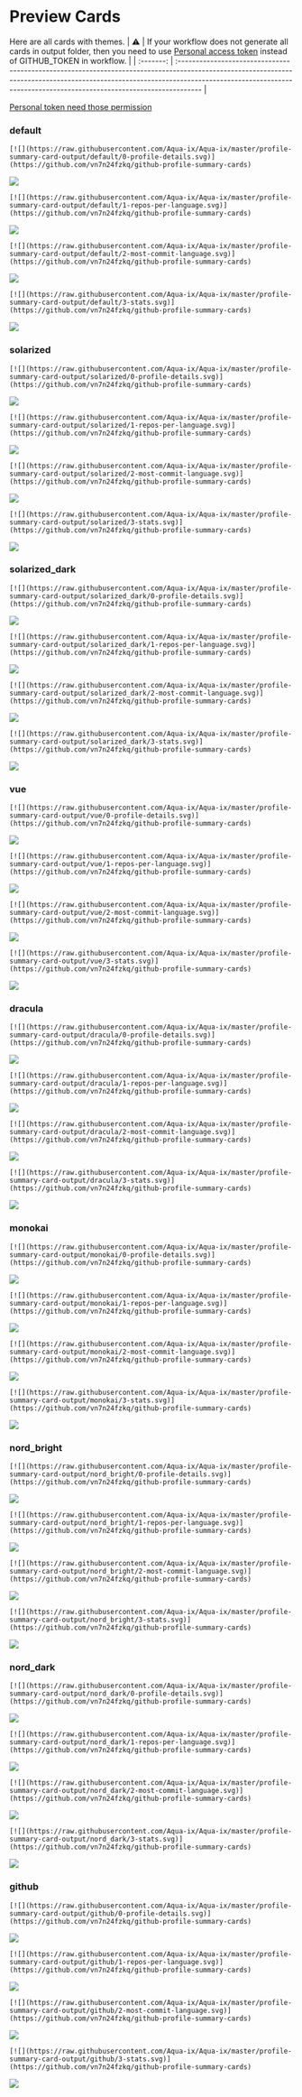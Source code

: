 
# Preview Cards

Here are all cards with themes.
| :warning: | If your workflow does not generate all cards in output folder, then you need to use [Personal access token](https://docs.github.com/en/actions/configuring-and-managing-workflows/creating-and-storing-encrypted-secrets) instead of GITHUB_TOKEN in workflow. |
| :-------: | :------------------------------------------------------------------------------------------------------------------------------------------------------------------------------------------------------------------------------------------------ |

[Personal token need those permission](https://github.com/vn7n24fzkq/github-profile-summary-cards/wiki/Personal-access-token-permissions)


### default


```
[![](https://raw.githubusercontent.com/Aqua-ix/Aqua-ix/master/profile-summary-card-output/default/0-profile-details.svg)](https://github.com/vn7n24fzkq/github-profile-summary-cards)
```
![](https://raw.githubusercontent.com/Aqua-ix/Aqua-ix/master/profile-summary-card-output/default/0-profile-details.svg)


```
[![](https://raw.githubusercontent.com/Aqua-ix/Aqua-ix/master/profile-summary-card-output/default/1-repos-per-language.svg)](https://github.com/vn7n24fzkq/github-profile-summary-cards)
```
![](https://raw.githubusercontent.com/Aqua-ix/Aqua-ix/master/profile-summary-card-output/default/1-repos-per-language.svg)


```
[![](https://raw.githubusercontent.com/Aqua-ix/Aqua-ix/master/profile-summary-card-output/default/2-most-commit-language.svg)](https://github.com/vn7n24fzkq/github-profile-summary-cards)
```
![](https://raw.githubusercontent.com/Aqua-ix/Aqua-ix/master/profile-summary-card-output/default/2-most-commit-language.svg)


```
[![](https://raw.githubusercontent.com/Aqua-ix/Aqua-ix/master/profile-summary-card-output/default/3-stats.svg)](https://github.com/vn7n24fzkq/github-profile-summary-cards)
```
![](https://raw.githubusercontent.com/Aqua-ix/Aqua-ix/master/profile-summary-card-output/default/3-stats.svg)


### solarized


```
[![](https://raw.githubusercontent.com/Aqua-ix/Aqua-ix/master/profile-summary-card-output/solarized/0-profile-details.svg)](https://github.com/vn7n24fzkq/github-profile-summary-cards)
```
![](https://raw.githubusercontent.com/Aqua-ix/Aqua-ix/master/profile-summary-card-output/solarized/0-profile-details.svg)


```
[![](https://raw.githubusercontent.com/Aqua-ix/Aqua-ix/master/profile-summary-card-output/solarized/1-repos-per-language.svg)](https://github.com/vn7n24fzkq/github-profile-summary-cards)
```
![](https://raw.githubusercontent.com/Aqua-ix/Aqua-ix/master/profile-summary-card-output/solarized/1-repos-per-language.svg)


```
[![](https://raw.githubusercontent.com/Aqua-ix/Aqua-ix/master/profile-summary-card-output/solarized/2-most-commit-language.svg)](https://github.com/vn7n24fzkq/github-profile-summary-cards)
```
![](https://raw.githubusercontent.com/Aqua-ix/Aqua-ix/master/profile-summary-card-output/solarized/2-most-commit-language.svg)


```
[![](https://raw.githubusercontent.com/Aqua-ix/Aqua-ix/master/profile-summary-card-output/solarized/3-stats.svg)](https://github.com/vn7n24fzkq/github-profile-summary-cards)
```
![](https://raw.githubusercontent.com/Aqua-ix/Aqua-ix/master/profile-summary-card-output/solarized/3-stats.svg)


### solarized_dark


```
[![](https://raw.githubusercontent.com/Aqua-ix/Aqua-ix/master/profile-summary-card-output/solarized_dark/0-profile-details.svg)](https://github.com/vn7n24fzkq/github-profile-summary-cards)
```
![](https://raw.githubusercontent.com/Aqua-ix/Aqua-ix/master/profile-summary-card-output/solarized_dark/0-profile-details.svg)


```
[![](https://raw.githubusercontent.com/Aqua-ix/Aqua-ix/master/profile-summary-card-output/solarized_dark/1-repos-per-language.svg)](https://github.com/vn7n24fzkq/github-profile-summary-cards)
```
![](https://raw.githubusercontent.com/Aqua-ix/Aqua-ix/master/profile-summary-card-output/solarized_dark/1-repos-per-language.svg)


```
[![](https://raw.githubusercontent.com/Aqua-ix/Aqua-ix/master/profile-summary-card-output/solarized_dark/2-most-commit-language.svg)](https://github.com/vn7n24fzkq/github-profile-summary-cards)
```
![](https://raw.githubusercontent.com/Aqua-ix/Aqua-ix/master/profile-summary-card-output/solarized_dark/2-most-commit-language.svg)


```
[![](https://raw.githubusercontent.com/Aqua-ix/Aqua-ix/master/profile-summary-card-output/solarized_dark/3-stats.svg)](https://github.com/vn7n24fzkq/github-profile-summary-cards)
```
![](https://raw.githubusercontent.com/Aqua-ix/Aqua-ix/master/profile-summary-card-output/solarized_dark/3-stats.svg)


### vue


```
[![](https://raw.githubusercontent.com/Aqua-ix/Aqua-ix/master/profile-summary-card-output/vue/0-profile-details.svg)](https://github.com/vn7n24fzkq/github-profile-summary-cards)
```
![](https://raw.githubusercontent.com/Aqua-ix/Aqua-ix/master/profile-summary-card-output/vue/0-profile-details.svg)


```
[![](https://raw.githubusercontent.com/Aqua-ix/Aqua-ix/master/profile-summary-card-output/vue/1-repos-per-language.svg)](https://github.com/vn7n24fzkq/github-profile-summary-cards)
```
![](https://raw.githubusercontent.com/Aqua-ix/Aqua-ix/master/profile-summary-card-output/vue/1-repos-per-language.svg)


```
[![](https://raw.githubusercontent.com/Aqua-ix/Aqua-ix/master/profile-summary-card-output/vue/2-most-commit-language.svg)](https://github.com/vn7n24fzkq/github-profile-summary-cards)
```
![](https://raw.githubusercontent.com/Aqua-ix/Aqua-ix/master/profile-summary-card-output/vue/2-most-commit-language.svg)


```
[![](https://raw.githubusercontent.com/Aqua-ix/Aqua-ix/master/profile-summary-card-output/vue/3-stats.svg)](https://github.com/vn7n24fzkq/github-profile-summary-cards)
```
![](https://raw.githubusercontent.com/Aqua-ix/Aqua-ix/master/profile-summary-card-output/vue/3-stats.svg)


### dracula


```
[![](https://raw.githubusercontent.com/Aqua-ix/Aqua-ix/master/profile-summary-card-output/dracula/0-profile-details.svg)](https://github.com/vn7n24fzkq/github-profile-summary-cards)
```
![](https://raw.githubusercontent.com/Aqua-ix/Aqua-ix/master/profile-summary-card-output/dracula/0-profile-details.svg)


```
[![](https://raw.githubusercontent.com/Aqua-ix/Aqua-ix/master/profile-summary-card-output/dracula/1-repos-per-language.svg)](https://github.com/vn7n24fzkq/github-profile-summary-cards)
```
![](https://raw.githubusercontent.com/Aqua-ix/Aqua-ix/master/profile-summary-card-output/dracula/1-repos-per-language.svg)


```
[![](https://raw.githubusercontent.com/Aqua-ix/Aqua-ix/master/profile-summary-card-output/dracula/2-most-commit-language.svg)](https://github.com/vn7n24fzkq/github-profile-summary-cards)
```
![](https://raw.githubusercontent.com/Aqua-ix/Aqua-ix/master/profile-summary-card-output/dracula/2-most-commit-language.svg)


```
[![](https://raw.githubusercontent.com/Aqua-ix/Aqua-ix/master/profile-summary-card-output/dracula/3-stats.svg)](https://github.com/vn7n24fzkq/github-profile-summary-cards)
```
![](https://raw.githubusercontent.com/Aqua-ix/Aqua-ix/master/profile-summary-card-output/dracula/3-stats.svg)


### monokai


```
[![](https://raw.githubusercontent.com/Aqua-ix/Aqua-ix/master/profile-summary-card-output/monokai/0-profile-details.svg)](https://github.com/vn7n24fzkq/github-profile-summary-cards)
```
![](https://raw.githubusercontent.com/Aqua-ix/Aqua-ix/master/profile-summary-card-output/monokai/0-profile-details.svg)


```
[![](https://raw.githubusercontent.com/Aqua-ix/Aqua-ix/master/profile-summary-card-output/monokai/1-repos-per-language.svg)](https://github.com/vn7n24fzkq/github-profile-summary-cards)
```
![](https://raw.githubusercontent.com/Aqua-ix/Aqua-ix/master/profile-summary-card-output/monokai/1-repos-per-language.svg)


```
[![](https://raw.githubusercontent.com/Aqua-ix/Aqua-ix/master/profile-summary-card-output/monokai/2-most-commit-language.svg)](https://github.com/vn7n24fzkq/github-profile-summary-cards)
```
![](https://raw.githubusercontent.com/Aqua-ix/Aqua-ix/master/profile-summary-card-output/monokai/2-most-commit-language.svg)


```
[![](https://raw.githubusercontent.com/Aqua-ix/Aqua-ix/master/profile-summary-card-output/monokai/3-stats.svg)](https://github.com/vn7n24fzkq/github-profile-summary-cards)
```
![](https://raw.githubusercontent.com/Aqua-ix/Aqua-ix/master/profile-summary-card-output/monokai/3-stats.svg)


### nord_bright


```
[![](https://raw.githubusercontent.com/Aqua-ix/Aqua-ix/master/profile-summary-card-output/nord_bright/0-profile-details.svg)](https://github.com/vn7n24fzkq/github-profile-summary-cards)
```
![](https://raw.githubusercontent.com/Aqua-ix/Aqua-ix/master/profile-summary-card-output/nord_bright/0-profile-details.svg)


```
[![](https://raw.githubusercontent.com/Aqua-ix/Aqua-ix/master/profile-summary-card-output/nord_bright/1-repos-per-language.svg)](https://github.com/vn7n24fzkq/github-profile-summary-cards)
```
![](https://raw.githubusercontent.com/Aqua-ix/Aqua-ix/master/profile-summary-card-output/nord_bright/1-repos-per-language.svg)


```
[![](https://raw.githubusercontent.com/Aqua-ix/Aqua-ix/master/profile-summary-card-output/nord_bright/2-most-commit-language.svg)](https://github.com/vn7n24fzkq/github-profile-summary-cards)
```
![](https://raw.githubusercontent.com/Aqua-ix/Aqua-ix/master/profile-summary-card-output/nord_bright/2-most-commit-language.svg)


```
[![](https://raw.githubusercontent.com/Aqua-ix/Aqua-ix/master/profile-summary-card-output/nord_bright/3-stats.svg)](https://github.com/vn7n24fzkq/github-profile-summary-cards)
```
![](https://raw.githubusercontent.com/Aqua-ix/Aqua-ix/master/profile-summary-card-output/nord_bright/3-stats.svg)


### nord_dark


```
[![](https://raw.githubusercontent.com/Aqua-ix/Aqua-ix/master/profile-summary-card-output/nord_dark/0-profile-details.svg)](https://github.com/vn7n24fzkq/github-profile-summary-cards)
```
![](https://raw.githubusercontent.com/Aqua-ix/Aqua-ix/master/profile-summary-card-output/nord_dark/0-profile-details.svg)


```
[![](https://raw.githubusercontent.com/Aqua-ix/Aqua-ix/master/profile-summary-card-output/nord_dark/1-repos-per-language.svg)](https://github.com/vn7n24fzkq/github-profile-summary-cards)
```
![](https://raw.githubusercontent.com/Aqua-ix/Aqua-ix/master/profile-summary-card-output/nord_dark/1-repos-per-language.svg)


```
[![](https://raw.githubusercontent.com/Aqua-ix/Aqua-ix/master/profile-summary-card-output/nord_dark/2-most-commit-language.svg)](https://github.com/vn7n24fzkq/github-profile-summary-cards)
```
![](https://raw.githubusercontent.com/Aqua-ix/Aqua-ix/master/profile-summary-card-output/nord_dark/2-most-commit-language.svg)


```
[![](https://raw.githubusercontent.com/Aqua-ix/Aqua-ix/master/profile-summary-card-output/nord_dark/3-stats.svg)](https://github.com/vn7n24fzkq/github-profile-summary-cards)
```
![](https://raw.githubusercontent.com/Aqua-ix/Aqua-ix/master/profile-summary-card-output/nord_dark/3-stats.svg)


### github


```
[![](https://raw.githubusercontent.com/Aqua-ix/Aqua-ix/master/profile-summary-card-output/github/0-profile-details.svg)](https://github.com/vn7n24fzkq/github-profile-summary-cards)
```
![](https://raw.githubusercontent.com/Aqua-ix/Aqua-ix/master/profile-summary-card-output/github/0-profile-details.svg)


```
[![](https://raw.githubusercontent.com/Aqua-ix/Aqua-ix/master/profile-summary-card-output/github/1-repos-per-language.svg)](https://github.com/vn7n24fzkq/github-profile-summary-cards)
```
![](https://raw.githubusercontent.com/Aqua-ix/Aqua-ix/master/profile-summary-card-output/github/1-repos-per-language.svg)


```
[![](https://raw.githubusercontent.com/Aqua-ix/Aqua-ix/master/profile-summary-card-output/github/2-most-commit-language.svg)](https://github.com/vn7n24fzkq/github-profile-summary-cards)
```
![](https://raw.githubusercontent.com/Aqua-ix/Aqua-ix/master/profile-summary-card-output/github/2-most-commit-language.svg)


```
[![](https://raw.githubusercontent.com/Aqua-ix/Aqua-ix/master/profile-summary-card-output/github/3-stats.svg)](https://github.com/vn7n24fzkq/github-profile-summary-cards)
```
![](https://raw.githubusercontent.com/Aqua-ix/Aqua-ix/master/profile-summary-card-output/github/3-stats.svg)


